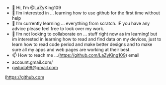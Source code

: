 - 👋 Hi, I’m @LaZyKing109
- 👀 I’m interested in ... learning how to use github for the first time without help
- 🌱 I’m currently learning ... everything from scratch. IF you have any advice please feel free to look over my work. 
- 💞️ I’m not looking to collaborate on ... stuff right now as im learning! but im interested in learning how to read and find data on my devices, just to learn how to read code period and make better designs and to make sure all my apps and web pages are working at their best.
- 📫 How to reach me ...(https://github.com/LaZyKing109) email
- account.gmail.com/
- <gwluda99@gmail.com>

<!---
LaZyKing109/LaZyKing109 is a 🆕✨ special ✨ repository because its `README.md` (this file) appears on your GitHub profile.
You can click the Preview link to take a look at your changes.
--->
(https://github.com
 
